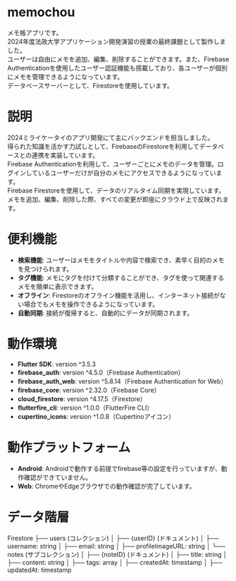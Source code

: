 # memochou

メモ帳アプリです。  
2024年度法政大学アプリケーション開発演習の授業の最終課題として製作しました。  
ユーザーは自由にメモを追加、編集、削除することができます。また、Firebase Authenticationを使用したユーザー認証機能も搭載しており、各ユーザーが個別にメモを管理できるようになっています。  
データベースサーバーとして、Firestoreを使用しています。

# 説明
2024ミライケータイのアプリ開発にて主にバックエンドを担当しました。  
得られた知識を活かす力試しとして、FirebaseのFirestoreを利用してデータベースとの連携を実装しています。  
Firebase Authenticationを利用して、ユーザーごとにメモのデータを管理。ログインしているユーザーだけが自分のメモにアクセスできるようになっています。  
Firebase Firestoreを使用して、データのリアルタイム同期を実現しています。メモを追加、編集、削除した際、すべての変更が即座にクラウド上で反映されます。

# 便利機能
- **検索機能**: ユーザーはメモをタイトルや内容で検索でき、素早く目的のメモを見つけられます。  
- **タグ機能**: メモにタグを付けて分類することができ、タグを使って関連するメモを簡単に表示できます。  
- **オフライン**: Firestoreのオフライン機能を活用し、インターネット接続がない場合でもメモを操作できるようになっています。  
- **自動同期**: 接続が復帰すると、自動的にデータが同期されます。

# 動作環境
- **Flutter SDK**: version ^3.5.3
- **firebase_auth**: version ^4.5.0（Firebase Authentication）
- **firebase_auth_web**: version ^5.8.14（Firebase Authentication for Web）
- **firebase_core**: version ^2.32.0（Firebase Core）
- **cloud_firestore**: version ^4.17.5（Firestore）
- **flutterfire_cli**: version ^1.0.0（FlutterFire CLI）
- **cupertino_icons**: version ^1.0.8（Cupertinoアイコン）

# 動作プラットフォーム
- **Android**: Androidで動作する前提でfirebase等の設定を行っていますが、動作確認ができていません。
- **Web**: ChromeやEdgeブラウザでの動作確認が完了しています。

# データ階層
Firestore
├── users (コレクション)
│   ├── {userID} (ドキュメント)
│       ├── username: string
│       ├── email: string
│       ├── profileImageURL: string
│       └── notes (サブコレクション)
│           ├── {noteID} (ドキュメント)
│               ├── title: string
│               ├── content: string
│               ├── tags: array<string>
│               ├── createdAt: timestamp
│               ├── updatedAt: timestamp
